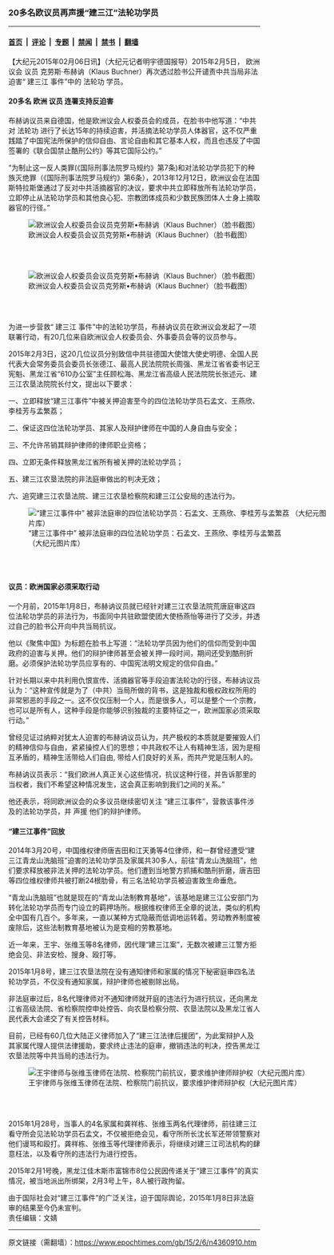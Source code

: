 ### 20多名欧议员再声援“建三江”法轮功学员

---

#### [首页](../../../..?n4360910) &nbsp;|&nbsp; [评论](../../../../../epoch-comment?n4360910) &nbsp;|&nbsp; [专题](../../../../../epoch-special?n4360910) &nbsp;|&nbsp; [禁闻](../../../../../epoch-news?n4360910) &nbsp;|&nbsp; [禁书](../../../../../books?n4360910) &nbsp;|&nbsp; [翻墙](https://github.com/gfw-breaker/nogfw/blob/master/README.md?n4360910)


<div class="post_content" id="artbody" itemprop="articleBody">
 <!-- article content begin -->
 <p>
  【大纪元2015年02月06日讯】（大纪元记者明宇德国报导）2015年2月5日，
  <ok href="https://www.epochtimes.com/gb/tag/%E6%AC%A7%E6%B4%B2.html">
   欧洲
  </ok>
  议会
  <ok href="https://www.epochtimes.com/gb/tag/%E8%AE%AE%E5%91%98.html">
   议员
  </ok>
  克劳斯‧布赫讷（Klaus Buchner）再次透过脸书公开谴责中共当局非法迫害“
  <ok href="https://www.epochtimes.com/gb/tag/%E5%BB%BA%E4%B8%89%E6%B1%9F.html">
   建三江
  </ok>
  事件”中的
  <ok href="https://www.epochtimes.com/gb/tag/%E6%B3%95%E8%BD%AE%E5%8A%9F.html">
   法轮功
  </ok>
  学员。
 </p>
 <h4>
  20多名
  <ok href="https://www.epochtimes.com/gb/tag/%E6%AC%A7%E6%B4%B2.html">
   欧洲
  </ok>
  <ok href="https://www.epochtimes.com/gb/tag/%E8%AE%AE%E5%91%98.html">
   议员
  </ok>
  连署支持反迫害
 </h4>
 <p>
  布赫讷议员来自德国，他是欧洲议会人权委员会的成员，在脸书中他写道：“中共对
  <ok href="https://www.epochtimes.com/gb/tag/%E6%B3%95%E8%BD%AE%E5%8A%9F.html">
   法轮功
  </ok>
  进行了长达15年的持续迫害，并活摘法轮功学员人体器官，这不仅严重践踏了中国宪法所保护的信仰自由、言论自由和其它基本人权，而且也违反了中国签署的《联合国禁止酷刑公约》等其它国际公约。”
 </p>
 <p>
  “为制止这一反人类罪(《国际刑事法院罗马规约》第7条)和对法轮功学员犯下的种族灭绝罪（《国际刑事法院罗马规约》第6条），2013年12月12日，欧洲议会在法国斯特拉斯堡通过了反对中共活摘器官的决议，要求中共立即释放所有法轮功学员，立即停止从法轮功学员和其他良心犯、宗教团体成员和少数民族团体人士身上摘取器官的行径。”
 </p>
 <figure aria-describedby="caption-attachment-5829392" class="wp-caption aligncenter" id="attachment_5829392" style="width: 600px">
  <ok href=" https://i.epochtimes.com/assets/uploads/2015/02/1502070414452133-600x306.png" rel="noreferrer noopener" target="_blank">
   <img alt="欧洲议会人权委员会议员克劳斯•布赫讷（Klaus Buchner）（脸书截图）" class="size-large wp-image-5829392" src="https://i.epochtimes.com/assets/uploads/2015/02/1502070414452133-600x306.png" title="欧洲议会人权委员会议员克劳斯•布赫讷（Klaus Buchner）（脸书截图）"/>
  </ok>
  <br/><figcaption class="wp-caption-text" id="caption-attachment-5829392">
   欧洲议会人权委员会议员克劳斯•布赫讷（Klaus Buchner）（脸书截图）
  </figcaption><br/>
 </figure><br/>
 <figure aria-describedby="caption-attachment-5829637" class="wp-caption aligncenter" id="attachment_5829637" style="width: 496px">
  <ok href=" https://i.epochtimes.com/assets/uploads/2015/02/1502070417342133.png" rel="noreferrer noopener" target="_blank">
   <img alt="欧洲议会人权委员会议员克劳斯•布赫讷（Klaus Buchner）（脸书截图）" class="size-large wp-image-5829637" src="https://i.epochtimes.com/assets/uploads/2015/02/1502070417342133.png" title="欧洲议会人权委员会议员克劳斯•布赫讷（Klaus Buchner）（脸书截图）"/>
  </ok>
  <br/><figcaption class="wp-caption-text" id="caption-attachment-5829637">
   欧洲议会人权委员会议员克劳斯•布赫讷（Klaus Buchner）（脸书截图）
  </figcaption><br/>
 </figure><br/>
 <p>
  为进一步营救“
  <ok href="https://www.epochtimes.com/gb/tag/%E5%BB%BA%E4%B8%89%E6%B1%9F.html">
   建三江
  </ok>
  事件”中的法轮功学员，布赫讷议员在欧洲议会发起了一项联署行动，有20几位来自欧洲议会人权委员会、外事委员会等的议员参与。
 </p>
 <p>
  2015年2月3日，这20几位议员分别致信中共驻德国大使馆大使史明德、全国人民代表大会常务委员会委员长张德江、最高人民法院院长周强、黑龙江省省委书记王宪魁、黑龙江省“610办公室”主任顾松海、黑龙江省高级人民法院院长张述元、建三江农垦法院院长付文，提出以下要求：
 </p>
 <p>
  一、立即释放“建三江事件”中被关押迫害至今的四位法轮功学员石孟文、王燕欣、李桂芳与孟繁荔；
 </p>
 <p>
  二、保证这四位法轮功学员、其家人及辩护律师在中国的人身自由与安全；
 </p>
 <p>
  三、不允许吊销其辩护律师的律师职业资格；
 </p>
 <p>
  四、立即无条件释放黑龙江省所有被关押的法轮功学员；
 </p>
 <p>
  五、建三江农垦法院的非法庭审做出的判决无效；
 </p>
 <p>
  六、追究建三江农垦法院、建三江农垦检察院和建三江公安局的违法行为。
 </p>
 <figure aria-describedby="caption-attachment-5829712" class="wp-caption aligncenter" id="attachment_5829712" style="width: 600px">
  <ok href=" https://i.epochtimes.com/assets/uploads/2015/02/1502070415352133-600x325.jpg" rel="noreferrer noopener" target="_blank">
   <img alt="“建三江事件中” 被非法庭审的四位法轮功学员：石孟文、王燕欣、李桂芳与孟繁荔 （大纪元图片库）" class="size-large wp-image-5829712" src="https://i.epochtimes.com/assets/uploads/2015/02/1502070415352133-600x325.jpg" title="“建三江事件中” 被非法庭审的四位法轮功学员：石孟文、王燕欣、李桂芳与孟繁荔 （大纪元图片库）"/>
  </ok>
  <br/><figcaption class="wp-caption-text" id="caption-attachment-5829712">
   “建三江事件中” 被非法庭审的四位法轮功学员：石孟文、王燕欣、李桂芳与孟繁荔
   <br/>
   （大纪元图片库）
  </figcaption><br/>
 </figure><br/>
 <h4>
  议员：欧洲国家必须采取行动
 </h4>
 <p>
  一个月前，2015年1月8日，布赫讷议员就已经针对建三江农垦法院荒唐庭审这四位法轮功学员的非法行为，书面同中共驻欧盟使团大使杨燕怡等进行了交涉，并透过自己的脸书公开向中共当局抗议。
 </p>
 <p>
  他以《聚焦中国》为标题在脸书上写道：“法轮功学员因为他们的信仰而受到中国政府的迫害与关押。他们的辩护律师甚至会被关押一段时间，期间还受到酷刑折磨。必须保护法轮功学员应享有的、中国宪法明文规定的信仰自由。”
 </p>
 <p>
  针对长期以来中共利用仇恨宣传、活摘器官等手段迫害法轮功的行径，布赫讷议员认为：“这种宣传就是为了（中共）当局所做的背书，这是独裁和极权政权所用的非常邪恶的手段之一。这不仅仅压制一个人，而是很多人，可以是整个一个宗教，也可以是所有人，这种手段是你能够识别独裁的主要特征之一，欧洲国家必须采取行动。”
 </p>
 <p>
  曾经见证过纳粹对犹太人迫害的布赫讷议员认为，共产极权的本质就是要摧毁人们的精神信仰与自由，紧紧操控人们的思想；中共政权不让人有精神生活，因为是相互矛盾的，精神生活带给人们自由, 带给人们良好的关系，而共产党是压制人的。
 </p>
 <p>
  布赫讷议员表示：“我们欧洲人真正关心这些情况，抗议这种行径，并告诉那里的当权者，我们不希望这种情况发生，这会真正影响到我们之间的关系。”
 </p>
 <p>
  他还表示，将同欧洲议会的众多议员继续密切关注 “建三江事件”，营救该事件涉及的法轮功学员，并
  <ok href="https://www.epochtimes.com/gb/tag/%E5%A3%B0%E6%8F%B4.html">
   声援
  </ok>
  他们的辩护律师。
 </p>
 <h4>
  “建三江事件”回放
 </h4>
 <p>
  2014年3月20号，中国维权律师唐吉田和江天勇等4位律师，和一群曾经遭受“建三江青龙山洗脑班”迫害的法轮功学员及家属共30多人，前往“青龙山洗脑班”，他们要求释放被非法关押的法轮功学员。他们遭到当地警方抓捕和酷刑折磨，唐吉田等四位维权律师共被打断24根肋骨，有三名法轮功学员被迫害致生命垂危。
 </p>
 <p>
  “青龙山洗脑班”也就是现在的“青龙山法制教育基地”，该基地是建三江公安部门为转化法轮功学员而专门设立的羁押场所。根据维权律师王全章的说法，类似的机构全中国有几百个。多年来，一直以某种方式隐蔽而低调地运转着。劳动教养制度被废除后，这些法制教育基地被认为是变相的劳教基地。
 </p>
 <p>
  近一年来，王宇、张维玉等8名律师，因代理“建三江案”，无数次被建三江警方拒绝会见、非法安检、搜身、殴打等。
 </p>
 <p>
  2015年1月8号，建三江农垦法院在没有通知律师和家属的情况下秘密庭审四名法轮功学员，不仅没有通知家属，辩护律师也被剔除出局。
 </p>
 <p>
  非法庭审过后，8名代理律师对不通知律师就开庭的违法行为进行抗议，还向黑龙江省高级法院、省检察院控申处控告、向农垦检察分院、农垦法院以及黑龙江省人民代表大会递交了有关控告材料。
 </p>
 <p>
  目前，已经有60几位大陆正义律师加入了“建三江法律后援团”，为此案辩护人及其家属代理人提供法律援助，要求终止违法的庭审，撤销违法的判决，控告黑龙江农垦法院等中共当局的违法行为。
 </p>
 <figure aria-describedby="caption-attachment-5829721" class="wp-caption aligncenter" id="attachment_5829721" style="width: 600px">
  <ok href=" https://i.epochtimes.com/assets/uploads/2015/02/1502070419192133-600x731.jpg" rel="noreferrer noopener" target="_blank">
   <img alt="王宇律师与张维玉律师在法院、检察院门前抗议，要求维护律师辩护权（大纪元图片库）" class="size-large wp-image-5829721" src="https://i.epochtimes.com/assets/uploads/2015/02/1502070419192133-600x731.jpg" title="王宇律师与张维玉律师在法院、检察院门前抗议，要求维护律师辩护权（大纪元图片库）"/>
  </ok>
  <br/><figcaption class="wp-caption-text" id="caption-attachment-5829721">
   王宇律师与张维玉律师在法院、检察院门前抗议，要求维护律师辩护权（大纪元图片库）
  </figcaption><br/>
 </figure><br/>
 <p>
  2015年1月28号，当事人的4名家属和龚祥栋、张维玉两名代理律师，前往建三江看守所会见法轮功学员石孟文，不仅被拒绝会见，看守所所长沈长军还带领警察对他们谩骂和殴打。龚祥栋、张维玉等代理律师表示，将继续对建三江司法机构的肆意枉法，以及看守所的违法行为进行控告。
 </p>
 <p>
  2015年2月1号晚，黑龙江佳木斯市富锦市8位公民因传递关于“建三江事件”的真实情况，被当地派出所绑架，2月3号上午，8人被行政拘留。
 </p>
 <p>
  由于国际社会对“建三江事件”的广泛关注，迫于国际舆论，2015年1月8日非法庭审的结果至今仍未宣判。
  <br/>
  责任编辑：文婧
 </p>
 <!-- article content end -->
 <div id="below_article_ad">
 </div>
</div>


---

原文链接（需翻墙）：https://www.epochtimes.com/gb/15/2/6/n4360910.htm